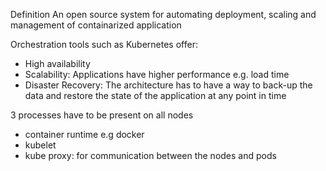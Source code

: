 Definition
An open source system for automating deployment, scaling and management of containarized application

Orchestration tools such as Kubernetes offer:
- High availability
- Scalability: Applications have higher performance e.g. load time
- Disaster Recovery: The architecture has to have a way to back-up the data and restore the state of the application at any point in time

3 processes have to be present on all nodes
- container runtime e.g docker
- kubelet
- kube proxy: for communication between the nodes and pods